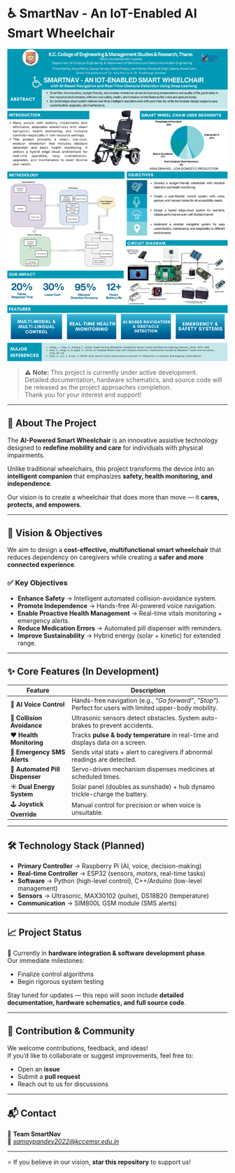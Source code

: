 # ♿ SmartNav - An IoT-Enabled AI Smart Wheelchair

<p align="center">
  <img src="Poster/poster.png" alt="Project Poster Banner" width="600px">
</p>

> ⚠️ **Note:** This project is currently under active development.  
> Detailed documentation, hardware schematics, and source code will be released as the project approaches completion.  
> Thank you for your interest and support!

---

## 🎯 About The Project

The **AI-Powered Smart Wheelchair** is an innovative assistive technology designed to **redefine mobility and care** for individuals with physical impairments.  

Unlike traditional wheelchairs, this project transforms the device into an **intelligent companion** that emphasizes **safety, health monitoring, and independence**.

Our vision is to create a wheelchair that does more than move — it **cares, protects, and empowers**.

---

## 🚀 Vision & Objectives

We aim to design a **cost-effective, multifunctional smart wheelchair** that reduces dependency on caregivers while creating a **safer and more connected experience**.

### ✅ Key Objectives
- **Enhance Safety** → Intelligent automated collision-avoidance system.  
- **Promote Independence** → Hands-free AI-powered voice navigation.  
- **Enable Proactive Health Management** → Real-time vitals monitoring + emergency alerts.  
- **Reduce Medication Errors** → Automated pill dispenser with reminders.  
- **Improve Sustainability** → Hybrid energy (solar + kinetic) for extended range.  

---

## ✨ Core Features (In Development)

| Feature | Description |
|---------|-------------|
| 🎤 **AI Voice Control** | Hands-free navigation (e.g., *“Go forward”*, *“Stop”*). Perfect for users with limited upper-body mobility. |
| 🛑 **Collision Avoidance** | Ultrasonic sensors detect obstacles. System auto-brakes to prevent accidents. |
| ❤️ **Health Monitoring** | Tracks **pulse & body temperature** in real-time and displays data on a screen. |
| 📧 **Emergency SMS Alerts** | Sends vital stats + alert to caregivers if abnormal readings are detected. |
| 💊 **Automated Pill Dispenser** | Servo-driven mechanism dispenses medicines at scheduled times. |
| ☀️ **Dual Energy System** | Solar panel (doubles as sunshade) + hub dynamo trickle-charge the battery. |
| 🕹️ **Joystick Override** | Manual control for precision or when voice is unsuitable. |

---

## 🛠️ Technology Stack (Planned)

- **Primary Controller** → Raspberry Pi (AI, voice, decision-making)  
- **Real-time Controller** → ESP32 (sensors, motors, real-time tasks)  
- **Software** → Python (high-level control), C++/Arduino (low-level management)  
- **Sensors** → Ultrasonic, MAX30102 (pulse), DS18B20 (temperature)  
- **Communication** → SIM800L GSM module (SMS alerts)  

---

## 📈 Project Status

🔧 Currently in **hardware integration & software development phase**.  
Our immediate milestones:  
- Finalize control algorithms  
- Begin rigorous system testing  

Stay tuned for updates — this repo will soon include **detailed documentation, hardware schematics, and full source code**.  

---

## 🤝 Contribution & Community

We welcome contributions, feedback, and ideas!  
If you’d like to collaborate or suggest improvements, feel free to:  
- Open an **issue**  
- Submit a **pull request**  
- Reach out to us for discussions  

---

## 📬 Contact

👤 **Team SmartNav**  
📧 *samaypandey2022@kccemsr.edu.in*  

---

⭐ If you believe in our vision, **star this repository** to support us!
